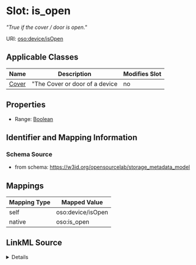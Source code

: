 

# Slot: is_open


_"True if the cover / door is open."_





URI: [oso:device/isOpen](http://w3id.org/oso/device/isOpen)



<!-- no inheritance hierarchy -->





## Applicable Classes

| Name | Description | Modifies Slot |
| --- | --- | --- |
| [Cover](Cover.md) | "The Cover or door of a device |  no  |







## Properties

* Range: [Boolean](Boolean.md)





## Identifier and Mapping Information







### Schema Source


* from schema: https://w3id.org/opensourcelab/storage_metadata_model




## Mappings

| Mapping Type | Mapped Value |
| ---  | ---  |
| self | oso:device/isOpen |
| native | oso:is_open |




## LinkML Source

<details>
```yaml
name: is_open
description: '"True if the cover / door is open."'
from_schema: https://w3id.org/opensourcelab/storage_metadata_model
rank: 1000
slot_uri: oso:device/isOpen
alias: is_open
domain_of:
- Cover
range: boolean
required: false

```
</details>